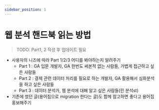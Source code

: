 ```yaml
---
sidebar_position: 1
---
```


# 웹 분석 핸드북 읽는 방법

> TODO: Part1, 2 작성 후 업데이트 필요

- 사용자의 니즈에 따라 Part 1/2/3 어디를 봐야하는지 알려주기
    - Part 1 : GA 입문 개발자, GA 한번도 써본적 없는 사람들, 가볍게 접근하고 싶은 사람들
    - Part 2 : 결제 관련 데이터 처리를 필요로 하는 개발자, GA 활용해서 심화분석을 하고 싶은 사람들
    - Part 3 : 데이터 분석가, 웹 분석에 대해 알고 싶은 사람들(린 분석st)
- 기존에 썼던 글(용어집으로 migration 한다는 글)도 함께 참고하면 좋다고 용어집 홍보해주기